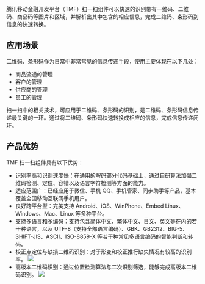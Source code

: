 腾讯移动金融开发平台（TMF）扫一扫组件可以快速的识别带有一维码、二维码、商品码等图片和区域，并解析出其中包含的相应信息，完成二维码、条形码到信息的快速转换。

## 应用场景
二维码、条形码作为日常中非常常见的信息传递手段，使用主要体现在以下几处：
- 商品流通的管理
- 客户的管理
- 供应商的管理
- 员工的管理

扫一扫中的相关技术，可应用于二维码、条形码的识别，是二维码、条形码信息传递最关键的一环。通过将二维码、条形码快速转换成相应的信息，完成信息传递闭环。

## 产品优势
TMF 扫一扫组件具有以下优势：
- 识别率高和识别速度快：在通用的解码部分代码基础上，通过自研算法加强二维码检测、定位、容错以及语言字符检测等方面的能力。
- 适应范围广：已经应用于微信、手机 QQ、手机管家、同步助手等产品，基本覆盖全国移动互联网手机用户。
- 良好跨平台型：完美支持 Android、iOS、WinPhone、Embed Linux、Windows、Mac、Linux 等多种平台。
- 支持多语言和多编码：支持包含简体中文、繁体中文、日文、英文等在内的若干种语言，以及 UTF-8（支持全部语言编码）、GBK、GB2312、BIG-5、SHIFT-JIS、ASCII、ISO-8859-X 等若干种常见多语言编码的智能判断和转码。
- 校正点定位与缺损二维码识别：对于形变和校正推行缺失情况有较高的识别率。
![](https://qcloudimg.tencent-cloud.cn/raw/514496898c09f1fabc92300ac01bce42.jpg)
- 高版本二维码识别：通过位置检测算法与二次识别筛选，能够完成高版本二维码识别。
![](https://qcloudimg.tencent-cloud.cn/raw/5397b421aa7703bf598f02c648a38b97.jpg)
